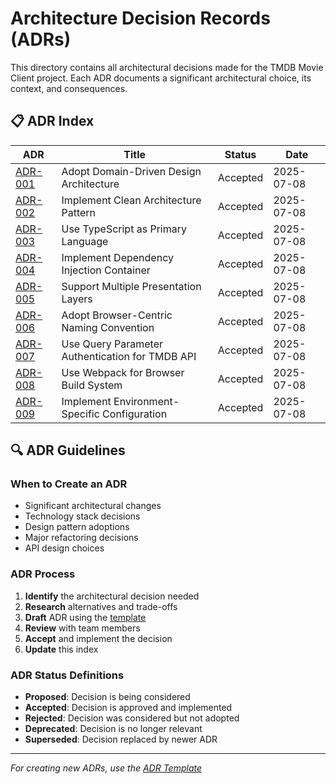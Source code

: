 # Architecture Decision Records (ADRs)

This directory contains all architectural decisions made for the TMDB Movie Client project. Each ADR documents a significant architectural choice, its context, and consequences.

## 📋 ADR Index

| ADR | Title | Status | Date |
|-----|-------|--------|------|
| [ADR-001](./001-domain-driven-design.md) | Adopt Domain-Driven Design Architecture | Accepted | 2025-07-08 |
| [ADR-002](./002-clean-architecture.md) | Implement Clean Architecture Pattern | Accepted | 2025-07-08 |
| [ADR-003](./003-typescript-language.md) | Use TypeScript as Primary Language | Accepted | 2025-07-08 |
| [ADR-004](./004-dependency-injection.md) | Implement Dependency Injection Container | Accepted | 2025-07-08 |
| [ADR-005](./005-multiple-presentation-layers.md) | Support Multiple Presentation Layers | Accepted | 2025-07-08 |
| [ADR-006](./006-browser-environment-naming.md) | Adopt Browser-Centric Naming Convention | Accepted | 2025-07-08 |
| [ADR-007](./007-tmdb-api-authentication.md) | Use Query Parameter Authentication for TMDB API | Accepted | 2025-07-08 |
| [ADR-008](./008-webpack-build-system.md) | Use Webpack for Browser Build System | Accepted | 2025-07-08 |
| [ADR-009](./009-environment-configuration.md) | Implement Environment-Specific Configuration | Accepted | 2025-07-08 |

## 🔍 ADR Guidelines

### When to Create an ADR
- Significant architectural changes
- Technology stack decisions
- Design pattern adoptions
- Major refactoring decisions
- API design choices

### ADR Process
1. **Identify** the architectural decision needed
2. **Research** alternatives and trade-offs
3. **Draft** ADR using the [template](./template.md)
4. **Review** with team members
5. **Accept** and implement the decision
6. **Update** this index

### ADR Status Definitions
- **Proposed**: Decision is being considered
- **Accepted**: Decision is approved and implemented
- **Rejected**: Decision was considered but not adopted
- **Deprecated**: Decision is no longer relevant
- **Superseded**: Decision replaced by newer ADR

---

*For creating new ADRs, use the [ADR Template](./template.md)*
